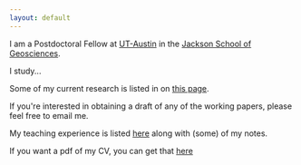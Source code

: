 ```yaml
---
layout: default
---
```


<!-- <img style="width=305px;height=435px;float:left;padding:10px;"
src="/image/personal-photo.jpg" alt="profile picture" width="138" height="197"> -->

I am a Postdoctoral Fellow at [UT-Austin](https://www.utexas.edu) in the
[Jackson School of Geosciences](http://www.utexas.edu/).

I study...

Some of my current research is listed in on [this page](/research/).

If you're interested in obtaining a draft of any of the working
papers, please feel free to email me.

My teaching experience is listed [here](/teaching/) along with (some)
of my notes.

If you want a pdf of my CV, you can get that [here](/cv/cv.pdf)

